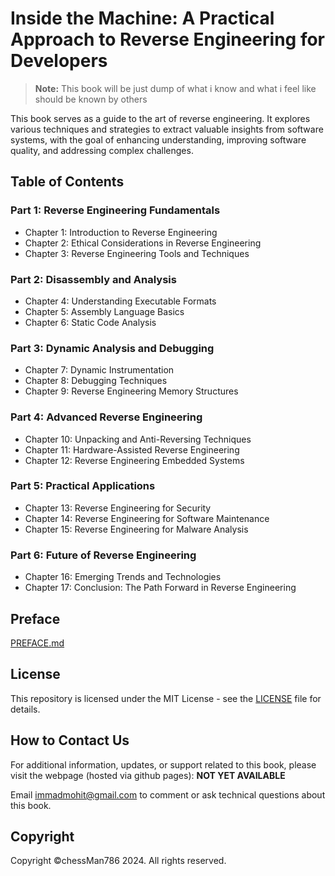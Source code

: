 # Inside the Machine: A Practical Approach to Reverse Engineering for Developers

> **Note:** This book will be just dump of what i know and what i feel like should be known by others

This book serves as a guide to the art of reverse engineering. It explores various techniques and strategies to extract valuable insights from software systems, with the goal of enhancing understanding, improving software quality, and addressing complex challenges.

## Table of Contents

### Part 1: Reverse Engineering Fundamentals
- Chapter 1: Introduction to Reverse Engineering
- Chapter 2: Ethical Considerations in Reverse Engineering
- Chapter 3: Reverse Engineering Tools and Techniques

### Part 2: Disassembly and Analysis
- Chapter 4: Understanding Executable Formats
- Chapter 5: Assembly Language Basics
- Chapter 6: Static Code Analysis

### Part 3: Dynamic Analysis and Debugging
- Chapter 7: Dynamic Instrumentation
- Chapter 8: Debugging Techniques
- Chapter 9: Reverse Engineering Memory Structures

### Part 4: Advanced Reverse Engineering
- Chapter 10: Unpacking and Anti-Reversing Techniques
- Chapter 11: Hardware-Assisted Reverse Engineering
- Chapter 12: Reverse Engineering Embedded Systems

### Part 5: Practical Applications
- Chapter 13: Reverse Engineering for Security
- Chapter 14: Reverse Engineering for Software Maintenance
- Chapter 15: Reverse Engineering for Malware Analysis

### Part 6: Future of Reverse Engineering
- Chapter 16: Emerging Trends and Technologies
- Chapter 17: Conclusion: The Path Forward in Reverse Engineering

## Preface

[PREFACE.md](PREFACE.md)

## License

This repository is licensed under the MIT License - see the [LICENSE](LICENSE) file for details.

## How to Contact Us

For additional information, updates, or support related to this book, please visit the webpage (hosted via github pages): **NOT YET AVAILABLE**

Email [immadmohit@gmail.com](mailto:immadmohit@gmail.com) to comment or ask technical questions about this book.

## Copyright

Copyright ©chessMan786 2024. All rights reserved.
